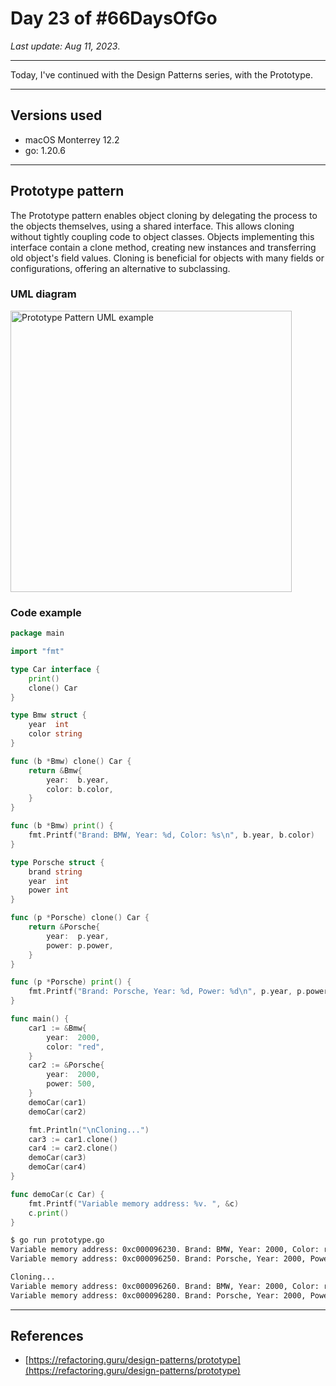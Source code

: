 # Day 23 of #66DaysOfGo

_Last update:  Aug 11, 2023_.

---

Today, I've continued with the Design Patterns series, with the Prototype.

---

## Versions used

- macOS Monterrey 12.2
- go: 1.20.6

---

## Prototype pattern

The Prototype pattern enables object cloning by delegating the process to the objects themselves, using a shared interface. This allows cloning without tightly coupling code to object classes. Objects implementing this interface contain a clone method, creating new instances and transferring old object's field values. Cloning is beneficial for objects with many fields or configurations, offering an alternative to subclassing.

### UML diagram

<img src="https://i1.wp.com/golangbyexample.com/wp-content/uploads/2019/10/Prototype-Pattern.jpg?w=639&ssl=1" alt="Prototype Pattern UML example" width="450"/>

### Code example

```go
package main

import "fmt"

type Car interface {
    print()
    clone() Car
}

type Bmw struct {
    year  int
    color string
}

func (b *Bmw) clone() Car {
    return &Bmw{
        year:  b.year,
        color: b.color,
    }
}

func (b *Bmw) print() {
    fmt.Printf("Brand: BMW, Year: %d, Color: %s\n", b.year, b.color)
}

type Porsche struct {
    brand string
    year  int
    power int
}

func (p *Porsche) clone() Car {
    return &Porsche{
        year:  p.year,
        power: p.power,
    }
}

func (p *Porsche) print() {
    fmt.Printf("Brand: Porsche, Year: %d, Power: %d\n", p.year, p.power)
}

func main() {
    car1 := &Bmw{
        year:  2000,
        color: "red",
    }
    car2 := &Porsche{
        year:  2000,
        power: 500,
    }
    demoCar(car1)
    demoCar(car2)

    fmt.Println("\nCloning...")
    car3 := car1.clone()
    car4 := car2.clone()
    demoCar(car3)
    demoCar(car4)
}

func demoCar(c Car) {
    fmt.Printf("Variable memory address: %v. ", &c)
    c.print()
}
```

```bash
$ go run prototype.go
Variable memory address: 0xc000096230. Brand: BMW, Year: 2000, Color: red
Variable memory address: 0xc000096250. Brand: Porsche, Year: 2000, Power: 500

Cloning...
Variable memory address: 0xc000096260. Brand: BMW, Year: 2000, Color: red
Variable memory address: 0xc000096280. Brand: Porsche, Year: 2000, Power: 500
```

---

## References

- [https://refactoring.guru/design-patterns/prototype](https://refactoring.guru/design-patterns/prototype)
